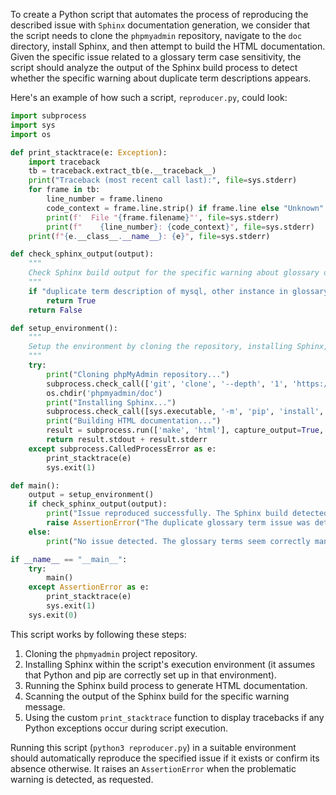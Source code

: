 To create a Python script that automates the process of reproducing the described issue with `Sphinx` documentation generation, we consider that the script needs to clone the `phpmyadmin` repository, navigate to the `doc` directory, install Sphinx, and then attempt to build the HTML documentation. Given the specific issue related to a glossary term case sensitivity, the script should analyze the output of the Sphinx build process to detect whether the specific warning about duplicate term descriptions appears.

Here's an example of how such a script, `reproducer.py`, could look:

```python
import subprocess
import sys
import os

def print_stacktrace(e: Exception):
    import traceback
    tb = traceback.extract_tb(e.__traceback__)
    print("Traceback (most recent call last):", file=sys.stderr)
    for frame in tb:
        line_number = frame.lineno
        code_context = frame.line.strip() if frame.line else "Unknown"
        print(f'  File "{frame.filename}"', file=sys.stderr)
        print(f"    {line_number}: {code_context}", file=sys.stderr)
    print(f"{e.__class__.__name__}: {e}", file=sys.stderr)

def check_sphinx_output(output):
    """
    Check Sphinx build output for the specific warning about glossary duplicate terms with different cases.
    """
    if "duplicate term description of mysql, other instance in glossary" in output:
        return True
    return False

def setup_environment():
    """
    Setup the environment by cloning the repository, installing Sphinx, and building the documentation.
    """
    try:
        print("Cloning phpMyAdmin repository...")
        subprocess.check_call(['git', 'clone', '--depth', '1', 'https://github.com/phpmyadmin/phpmyadmin.git'])
        os.chdir('phpmyadmin/doc')
        print("Installing Sphinx...")
        subprocess.check_call([sys.executable, '-m', 'pip', 'install', 'Sphinx'])
        print("Building HTML documentation...")
        result = subprocess.run(['make', 'html'], capture_output=True, text=True)
        return result.stdout + result.stderr
    except subprocess.CalledProcessError as e:
        print_stacktrace(e)
        sys.exit(1)

def main():
    output = setup_environment()
    if check_sphinx_output(output):
        print("Issue reproduced successfully. The Sphinx build detected a duplicate term with different cases.")
        raise AssertionError("The duplicate glossary term issue was detected.")
    else:
        print("No issue detected. The glossary terms seem correctly managed.")

if __name__ == "__main__":
    try:
        main()
    except AssertionError as e:
        print_stacktrace(e)
        sys.exit(1)
    sys.exit(0)
```

This script works by following these steps:
1. Cloning the `phpmyadmin` project repository.
2. Installing Sphinx within the script's execution environment (it assumes that Python and pip are correctly set up in that environment).
3. Running the Sphinx build process to generate HTML documentation.
4. Scanning the output of the Sphinx build for the specific warning message.
5. Using the custom `print_stacktrace` function to display tracebacks if any Python exceptions occur during script execution.

Running this script (`python3 reproducer.py`) in a suitable environment should automatically reproduce the specified issue if it exists or confirm its absence otherwise. It raises an `AssertionError` when the problematic warning is detected, as requested.